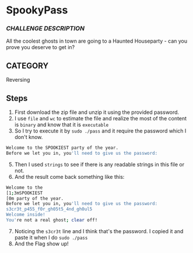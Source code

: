 # SpookyPass
### *CHALLENGE DESCRIPTION*

All the coolest ghosts in town are going to a Haunted Houseparty - can you prove you deserve to get in?

## CATEGORY
Reversing

## Steps
1. First download the zip file and unzip it using the provided password.
2. I use `file` and `wc` to estimate the file and realize the most of the content is `binary` and know that it is `executable`
3. So I try to execute it by `sudo ./pass` and it require the password which I don't know.
  ```bash
  Welcome to the SPOOKIEST party of the year.
  Before we let you in, you'll need to give us the password:
  ```
    
5. Then I used `strings` to see if there is any readable strings in this file or not.
6. And the result come back something like this:

  ```bash
  Welcome to the 
  [1;3mSPOOKIEST
  [0m party of the year.
  Before we let you in, you'll need to give us the password: 
  s3cr3t_p455_f0r_gh05t5_4nd_gh0ul5
  Welcome inside!
  You're not a real ghost; clear off!
  ```
7. Noticing the `s3cr3t` line and I think that's the password. I copied it and paste it when I do `sudo ./pass`
8. And the Flag show up!

